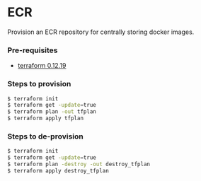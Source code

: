 # ECR

Provision an ECR repository for centrally storing docker images.

### Pre-requisites

- [terraform 0.12.19](https://learn.hashicorp.com/terraform/getting-started/install.html)

### Steps to provision

```bash
$ terraform init
$ terraform get -update=true
$ terraform plan -out tfplan
$ terraform apply tfplan
```

### Steps to de-provision

```bash
$ terraform init
$ terraform get -update=true
$ terraform plan -destroy -out destroy_tfplan
$ terraform apply destroy_tfplan
```